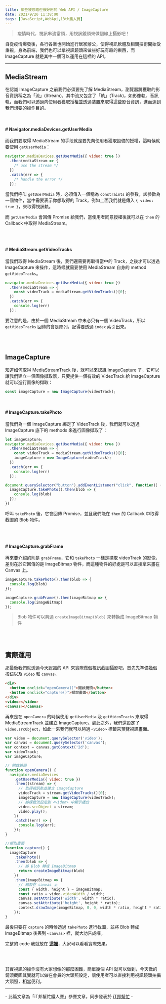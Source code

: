 ```yaml
---
title: 那些被忽略但很好用的 Web API / ImageCapture
date: 2021/9/20 11:38:00
tags: [JavaScript,WebApi,13th鐵人賽]
---
```

> 疫情時代，視訊串流當頭，用視訊鏡頭來做個線上攝影吧！

自從疫情爆發後，各行各業也開始進行居家辦公，使得視訊軟體及相關技術開始受重視，身為前端，我們也可以拿視訊鏡頭來做些好玩有趣的東西，而 ImageCapture 就是其中一個可以運用在這裡的 API。

---

## MediaStream

在認識 ImageCapture 之前我們必須要先了解 MediaStream，瀏覽器將獲取的影音資訊稱之為「流」(Stream)，其中流又包含了「軌」(Track)，如影像軌、音訊軌，而我們可以透過向使用者獲取授權並透過裝置來取得這些影音資訊，進而達到我們想要的操作目的。

<br/>

#### # Navigator.mediaDevices.getUserMedia

而我們要取得 MediaStream 的手段就是要先向使用者獲取設備的授權，這時候就要使用 `getUserMedia`：

```javascript
navigator.mediaDevices.getUserMedia({ video: true })
  .then(mediaStream => {
    /* use the stream */
  })
  .catch(err => {
    /* handle the error */
  });
```

當我們呼叫 `getUserMedia` 時，必須傳入一個稱為 `constraints` 的參數，該參數為一個物件，當中需要表示你想取得的 Track，例如上面我們就是傳入 `{ video: true }`，來取得視訊軌。

而 `getUserMedia` 會回傳 Promise 給我們，當使用者同意授權後就可以在 `then` 的 Callback 中取得 MediaStream。

<br/><br/>

#### # MediaStream.getVideoTracks

當我們取得 MediaStream 後，我們還需要再取得當中的 Track，之後才可以透過 ImageCapture 來操作，這時候就需要使用 MediaStream 自身的 method `getVideoTracks`。

```javascript
navigator.mediaDevices.getUserMedia({ video: true })
  .then(mediaStream => {
    const videoTrack = mediaStream.getVideoTracks()[0];
  })
  .catch(err => {
    console.log(err)
  });
```

要注意的是，由於一個 MediaStream 中未必只有一個 VideoTrack，所以 `getVideoTracks` 回傳的會是陣列，記得要透過 `index` 索引出來。

<br/><br/>

## ImageCapture

知道如何取得 MediaStreamTrack 後，就可以來認識 ImageCapture 了，它可以讓我們建立一個圖像擷取器，只要提供一個有效的 VideoTrack 給 ImageCapture 就可以進行圖像的擷取：

```javascript
const imageCapture = new ImageCapture(videoTrack);
```

<br/>

#### # ImageCapture.takePhoto
當我們為一個 ImageCapture 綁定了 VideoTrack 後，我們就可以透過 ImageCapture 底下的 methods 來進行圖像擷取了：

```javascript
let imageCapture;
navigator.mediaDevices.getUserMedia({ video: true })
  .then(mediaStream => {
    const videoTrack = mediaStream.getVideoTracks()[0];
    imageCapture = new ImageCapture(videoTrack);
  })
  .catch(err => {
    console.log(err)
  });

document.querySelector("button").addEventListener("click", function() {
  imageCapture.takePhoto().then(blob => {
    console.log(blob)
  });
})
```

呼叫 `takePhoto` 後，它會回傳 Promise，並且我們能在 `then` 的 Callback 中取得截圖的 Blob 物件。

<br/><br/>

#### # ImageCapture.grabFrame
再來要介紹的則是 `grabFrame`，它和 `takePhoto` 一樣是擷取 videoTrack 的影像，差別在於它回傳的是 ImageBitmap 物件，而這種物件的好處是可以直接拿來畫在 Canvas 上。

```javascript
imageCapture.takePhoto().then(blob => {
  console.log(blob)
});

imageCapture.grabFrame().then(imageBitmap => {
  console.log(imageBitmap)
});
```

> Blob 物件可以夠過 `createImageBitmap(blob)` 來轉換成 ImageBitmap 物件

<br/><br/>

## 實際運用
那最後我們就透過今天認識的 API 來實際做個視訊截圖攝影吧，首先先準備幾個按鈕以及 `video` 和 `canvas`。

```html
<div>
  <button onclick="openCamera()">開啟鏡頭</button>
  <button onclick="capture()">擷取畫面</button>
</div>
<video></video>
<canvas></canvas>
```

再來是在 `openCamera` 的時候使用 `getUserMedia` 及 `getVideoTracks` 來取得 MediaStreamTrack 並建立 ImageCapture。處此之外，我們還設定了 `video.srcObject`，如此一來我們就可以夠過 `<video>` 標籤來預覽視訊畫面。 

```javascript
var video = document.querySelector('video');
var canvas = document.querySelector('canvas');
var context = canvas.getContext('2d');
var videoTrack;
var imageCapture;

// 開啟鏡頭
function openCamera() {
  navigator.mediaDevices
    .getUserMedia({ video: true })
    .then((stream) => {
      // 取得視訊軌並建立 imageCapture
      videoTrack = stream.getVideoTracks()[0];
      imageCapture = new ImageCapture(videoTrack);
      // 將媒體流設定到 <video> 中顯示播放
      video.srcObject = stream;
      video.play();
    })
    .catch((err) => {
      console.log(err);
    });
}

//擷取畫面
function capture() {
  imageCapture
    .takePhoto()
    .then(blob => {
      // 將 Blob 轉成 ImageBitmap
      return createImageBitmap(blob)
    })
    .then(imageBitmap => {
      // 繪製在 canvas 上
      const { width, height } = imageBitmap;
      const ratio = video.videoWidth / width;
      canvas.setAttribute('width', width * ratio);
      canvas.setAttribute('height', height * ratio);
      context.drawImage(imageBitmap, 0, 0, width * ratio, height * ratio);
    });
}
```

最後只要在 `capture` 的時候透過 `takePhoto` 進行截圖，並將 Blob 轉成 ImageBitmap 後丟到 `<canvas>` 裡，就大功告成囉。

完整的 code 我就放在 **[這裡](https://codepen.io/max-lee/pen/RwgJmJp)**，大家可以看看實際效果。

<br/><br/>

其實視訊的操作沒有大家想像的那麼困難，簡單幾個 API 就可以做到，今天做的鏡頭截圖其實就可以做在會員的大頭照設定，讓使用者可以直接利用視訊鏡頭拍攝大頭照，相當便利。

---

\- 此篇文章為「iT邦幫忙鐵人賽」參賽文章，同步發表於 [iT邦幫忙](https://ithelp.ithome.com.tw/articles/10236987) -
